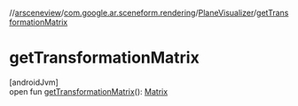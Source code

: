 //[arsceneview](../../../index.md)/[com.google.ar.sceneform.rendering](../index.md)/[PlaneVisualizer](index.md)/[getTransformationMatrix](get-transformation-matrix.md)

# getTransformationMatrix

[androidJvm]\
open fun [getTransformationMatrix](get-transformation-matrix.md)(): [Matrix](../../../../sceneview/sceneview/com.google.ar.sceneform.math/-matrix/index.md)

